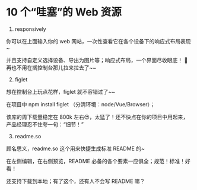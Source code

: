 # 10 个“哇塞”的 Web 资源

1. responsively

你可以在上面输入你的 web 网站，一次性查看它在各个设备下的响应式布局表现~

并且支持自定义选择设备、导出为图片等；响应式布局，一个界面尽收眼底！ 👀 再也不用在搁控制台那儿拉来拉去了~~

2. figlet

想在控制台上玩点花样，figlet 就不容错过了~~

在项目中 npm install figlet （分清环境：node/Vue/Browser）；

该库的周下载量稳定在 800k 左右😍，太猛了！还不快点在你的项目中用起来，产品经理忍不住夸一句：“细节！”

3. readme.so


顾名思义，readme.so 这个用来快捷生成标准 README 的~

在左侧编辑，在右侧预览，README 必备的各个要素一应俱全；规范！标准！好看！

还支持下载到本地；有了这个，还有人不会写 README 嘛？